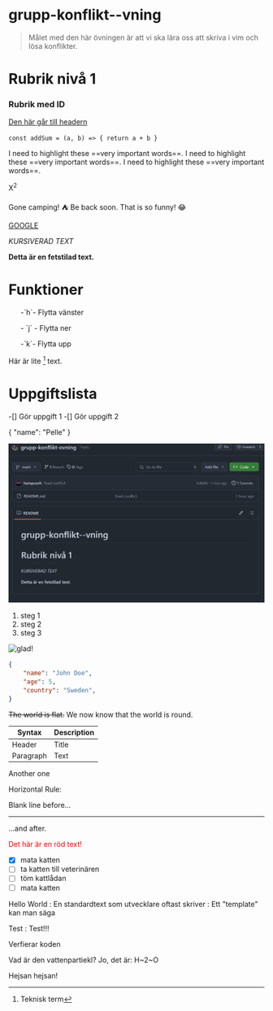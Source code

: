 # grupp-konflikt--vning
> Målet med den här övningen är att vi ska lära oss att skriva i vim och lösa konflikter.
# Rubrik nivå 1

<h3 id="hello-world">Rubrik med ID</h3>

[Den här går till headern](#hello-world)

``
const addSum = (a, b) => {
    return a + b
}
``

I need to highlight these ==very important words==.
I need to highlight these ==very important words==.
I need to highlight these ==very important words==.



X<sup>2</sup>

Gone camping! :tent: Be back soon.
That is so funny! :joy:

[GOOGLE](https://www.google.se/)

*KURSIVERAD TEXT*

**Detta är en fetstilad text.**
# Funktioner
<ul>-`h`- Flytta vänster</ul>
<ul>- `j` - Flytta ner</ul>
<ul>-`k`- Flytta upp</ul>

Här är lite [^1] text.
[^1]: Teknisk term

# Uppgiftslista
-[] Gör uppgift 1
-[] Gör uppgift 2

{
    "name": "Pelle"
}

![Image of the project UI](./imageprojectui.png)

1. steg 1
2. steg 2
3. steg 3


![glad!](https://53.fs1.hubspotusercontent-na1.net/hub/53/hubfs/00-Blog_Thinkstock_Images/emoji-marketing.png?width=893&height=600&name=emoji-marketing.png)

```json
{
    "name": "John Doe",
    "age": 5,
    "country": "Sweden",
}
```

~~The world is flat.~~ We now know that the world is round.

| Syntax    | Description |
| ------    | ----------- |
| Header    | Title       |
| Paragraph | Text        |
Another one

Horizontal Rule:

Blank line before...

---

...and after.

 
<font color="red">Det här är en röd text!</font>

- [x] mata katten
- [ ] ta katten till veterinären
- [ ] töm kattlådan
- [ ] mata katten

Hello World
: En standardtext som utvecklare oftast skriver
: Ett "template" kan man säga

Test
: Test!!!

Verfierar koden


Vad är den vattenpartiekl? Jo, det är: H~2~O


Hejsan hejsan!



